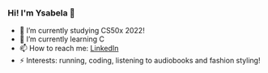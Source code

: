 ### Hi! I'm Ysabela 👋

- 🔭 I’m currently studying CS50x 2022!
- 🌱 I’m currently learning C
- 📫 How to reach me: [LinkedIn](https://www.linkedin.com/in/ysalau/)
- ⚡ Interests: running, coding, listening to audiobooks and fashion styling!

